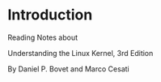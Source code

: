 # Introduction

Reading Notes about

Understanding the Linux Kernel, 3rd Edition

By Daniel P. Bovet and Marco Cesati

